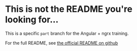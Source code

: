 # This is not the README you're looking for...

This is a specific `part` branch for the Angular + ngrx training.

For the full README, see [the official README on github](https://github.com/dougrday/training-angular-ngrx/blob/master/README.md)
